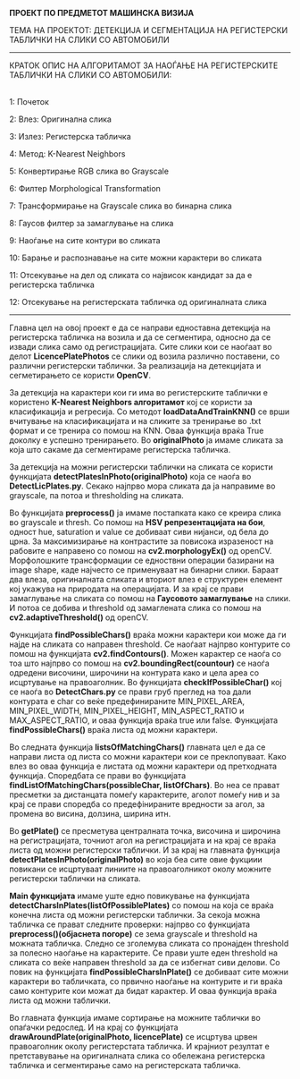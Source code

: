 <b>ПРОЕКТ ПО ПРЕДМЕТОТ МАШИНСКА ВИЗИЈА</b>

ТЕМА НА ПРОЕКТОТ: ДЕТЕКЦИЈА И СЕГМЕНТАЦИЈА НА РЕГИСТЕРСКИ ТАБЛИЧКИ НА СЛИКИ СО АВТОМОБИЛИ
<hr>
КРАТОК ОПИС НА АЛГОРИТАМОТ ЗА НАОЃАЊЕ НА РЕГИСТЕРСКИТЕ ТАБЛИЧКИ НА СЛИКИ СО АВТОМОБИЛИ:
<br></br>

 1: Почеток
 
 2: Влез: Оригинална слика
 
 3: Излез: Регистерска табличка
 
 4: Метод: K-Nearest Neighbors 
 
 5: Конвертирање RGB слика во Grayscale
 
 6: Филтер Morphological Transformation
 
 7: Трансформирање на Grayscale слика во бинарна слика
 
 8: Гаусов филтер за замаглување на слика
 
 9: Наоѓање на сите контури во сликата

10: Барање и распознавање на сите можни карактери во сликата

11: Отсекување на дел од сликата со највисок кандидат за да е регистерска табличка

12: Отсекување на регистерската табличка од оригиналната слика

<hr>
Главна цел на овој проект е да се направи едноставна детекција на регистерска табличка на возила и да се сегментира, односно да се извади слика само од регистрацијата.
Сите слики кои се наоѓаат во делот <b>LicencePlatePhotos</b> се слики од возила различно поставени, со различни регистерски таблички. За реализација на детекцијата и сегметирањето се користи <b>OpenCV</b>.

За детекција на карактери кои ги има во регистерските таблички е користено <b>K-Nearest Neighbors алгоритамот</b> кој се користи за класификација и регресија. 
Co методот <b>loadDataAndTrainKNN()</b> се врши вчитување на класификацијата и на сликите за тренирање во .txt формат и се тренира со помош на КNN. 
Оваа функција враќа True доколку е успешно тренирањето. Во <b>originalPhoto</b> ја имаме сликата за која што сакаме да сегментираме регистерска табличка.

За детекција на можни регистерски таблички на сликата се користи функцијата <b>detectPlatesInPhoto(originalPhoto)</b> која се наоѓа во <b>DetectLicPlates.py</b>. 
Секако најпрво мора сликата да ја направиме во grayscale, па потоа и thresholding на сликата.

Во функцијата <b>preprocess()</b> ја имаме постапката како се креира слика во grayscale и thresh.
Со помош на <b>HSV репрезентацијата на бои</b>, одност hue, saturation и value се добиваат сиви нијанси, од бела до црна.
За максимизирање на контрастите за повисока изразеност на рабовите е направено со помош на <b>cv2.morphologyEx()</b> од openCV.
Морфолошките трансформации се едноствни операции базирани на image shape, каде најчесто се применуваат на бинарни слики. 
Бараат два влеза, оригиналната сликата и вториот влез е структурен елемент кој укажува на природата на операцијата. 
И за крај се прави замаглување на сликата со помош на <b>Гаусовото замаглување</b> на слики.
И потоа се добива и threshold од замаглената слика со помош на <b>cv2.adaptiveThreshold()</b> од openCV.

Функцијата <b>findPossibleChars()</b> враќа можни карактери кои може да ги најде на сликата со направен threshold.
Се наоѓаат најпрво контурите со помош на функцијата <b>cv2.findContours()</b>.
Можен карактер се наоѓа со тоа што најпрво со помош на <b>cv2.boundingRect(countour)</b> се наоѓа одредени височини, широчини на контурата како и цела ареа со исцртување на правоаголник.
Во функцијата <b>checkIfPossibleChar()</b> кој се наоѓа во <b>DetectChars.py</b> се прави груб преглед на тоа дали контурата е char со веќе предефинираните MIN_PIXEL_AREA,  MIN_PIXEL_WIDTH, MIN_PIXEL_HEIGHT,
MIN_ASPECT_RATIO и MAX_ASPECT_RATIO, и оваа функција враќа true или false. 
Функцијата <b>findPossibleChars()</b> враќа листа од можни карактери. 

Во следната функција <b>listsOfMatchingChars()</b> главната цел е да се направи листа од листа со можни карактери кои се преклопуваат. 
Како влез во оваа функција е листата од можни карактери од претходната функција. Споредбата се прави во функцијата <b>findListOfMatchingChars(possibleChar, listOfChars)</b>. 
Во неа се прават пресметки за дистанцата помеѓу карактерите, аголот помеѓу нив и за крај се прави споредба со предефiнираните вредности за агол, за промена во висина, долзина, ширина итн. 

Во <b>getPlate()</b> се пресметува централната точка, височина и широчина на регистрацијата, точниот агол на регистрацијата и на крај се враќа листа од можни регистерски таблички.
И за крај на главната функција <b>detectPlatesInPhoto(originalPhoto)</b> во која беа сите овие фукциии повикани се исцртуваат линиите на правоаголникот околу можните регистерски таблички на сликата.

<b>Main функцијата</b> имаме уште едно повикување на функцијата <b>detectCharsInPlates(listOfPossiblePlates)</b> со помош на која се враќа конечна листа од можни регистерски таблички. 
За секоја можна табличка се прават следните проверки: најпрво со функцијата <b>preprocess()(објаснета погоре)</b> се зема grayscale и threshold на можната табличка. Следно се зголемува сликата со пронајден threshold за полесно наоѓање на карактерите.
Се прави уште еден threshold на сликата со веќе направен threshold за да се избегнат сиви делови.
Со повик на функцијата <b>findPossibleCharsInPlate()</b> се добиваат сите можни карактери во табличката, со првично наоѓање на контурите и ги враќа само контурите кои можат да бидат карактер.
И оваа функција враќа листа од можни таблички. 

Во главната функција имаме сортирање на можните таблички во опаѓачки редослед. 
И на крај со функцијата <b>drawAroundPlate(originalPhoto, licencePlate)</b> се исцртува црвен правоаголник околу регистерстата табличка. И крајниот резултат е претставување на оригиналната слика со обележана регистерска табличка и сегментирање само на регистерската табличка.
